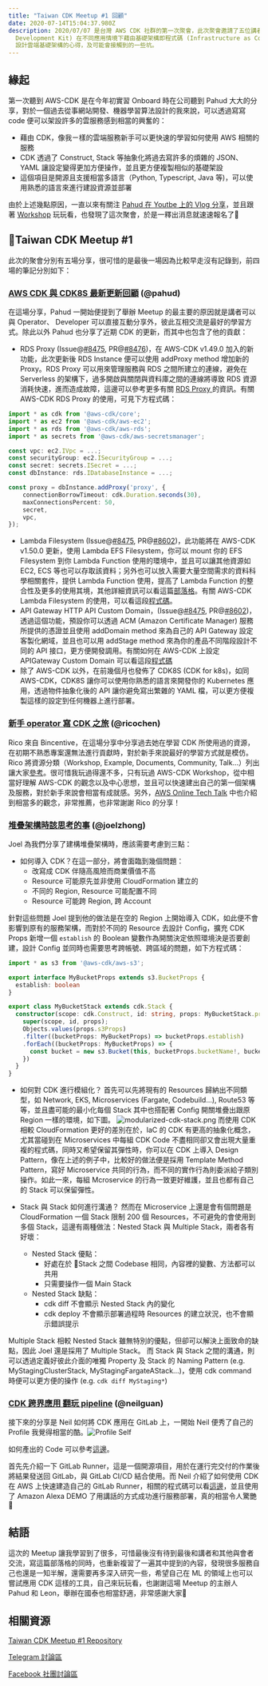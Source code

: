 ```yaml
---
title: "Taiwan CDK Meetup #1 回顧"
date: 2020-07-14T15:04:37.980Z
description: 2020/07/07 是台灣 AWS CDK 社群的第一次聚會，此次聚會邀請了五位講者分享使用 CDK (Cloud
  Development Kit) 在不同應用情境下藉由基礎架構即程式碼 (Infrastructure as Code，IaC)
  設計雲端基礎架構的心得，及可能會接觸到的一些坑。
---
```

## 緣起

第一次聽到 AWS-CDK 是在今年初實習 Onboard 時在公司聽到 Pahud 大大的分享，對於一個過去從事網站開發、機器學習算法設計的我來說，可以透過寫寫 code 便可以架設許多的雲服務感到相當的興奮的：

* 藉由 CDK，像我ㄧ樣的雲端服務新手可以更快速的學習如何使用 AWS 相關的服務
* CDK 透過了 Construct, Stack 等抽象化將過去寫許多的煩雜的 JSON、YAML 讓設定變得更加方便操作，並且更方便複製相似的基礎架設
* 這個項目是開源且支援相當多語言（Python, Typescript, Java 等)，可以使用熟悉的語言來進行建設資源並部署

由於上述幾點原因，一直以來有關注 [Pahud 在 Youtbe 上的 Vlog 分享](https://pahud.dev)，並且跟著 [Workshop](https://cdkworkshop.com/) 玩玩看，也發現了這次聚會，於是一釋出消息就速速報名了🙌

## Taiwan CDK Meetup #1

此次的聚會分別有五場分享，很可惜的是最後一場因為比較早走沒有記錄到，前四場的筆記分別如下：

### [AWS CDK 與 CDK8S 最新更新回顧](https://hackmd.io/@pahud/taiwan-cdk-meetup-01-pahud/) (@pahud)

   在這場分享，Pahud 一開始便提到了舉辦 Meetup 的最主要的原因就是講者可以與 Operator、 Developer 可以直接互動分享外，彼此互相交流是最好的學習方式。除此以外 Pahud 也分享了近期 CDK 的更新，而其中也包含了他的貢獻：

  -  RDS Proxy (Issue@[\#8475](https://github.com/aws/aws-cdk/issues/8475), PR@[\#8476](https://github.com/aws/aws-cdk/pull/8476))，在 AWS-CDK v1.49.0 加入的新功能，此次更新後 RDS Instance 便可以使用 addProxy method 增加新的 Proxy。RDS Proxy 可以用來管理服務與 RDS 之間所建立的連線，避免在 Serverless 的架構下，過多開啟與關閉與資料庫之間的連線將導致 RDS 資源消耗快速，進而造成故障，這邊可以參考更多有關 [RDS Proxy ](https://docs.aws.amazon.com/AmazonRDS/latest/AuroraUserGuide/rds-proxy.html)的資訊。有關 AWS-CDK RDS Proxy 的使用，可見下方程式碼：

```typescript
import * as cdk from '@aws-cdk/core';
import * as ec2 from '@aws-cdk/aws-ec2';
import * as rds from '@aws-cdk/aws-rds';
import * as secrets from '@aws-cdk/aws-secretsmanager';

const vpc: ec2.IVpc = ...;
const securityGroup: ec2.ISecurityGroup = ...;
const secret: secrets.ISecret = ...;
const dbInstance: rds.IDatabaseInstance = ...;

const proxy = dbInstance.addProxy('proxy', {
    connectionBorrowTimeout: cdk.Duration.seconds(30),
    maxConnectionsPercent: 50,
    secret,
    vpc,
});
```
   -  Lambda Filesystem (Issue@[\#8475](https://github.com/aws/aws-cdk/issues/8595), PR@[\#8602](https://github.com/aws/aws-cdk/pull/8602))，此功能將在 AWS-CDK v1.50.0 更新，使用 Lambda EFS Filesystem，你可以 mount 你的 EFS Filesystem 到你 Lambda Function 使用的環境中，並且可以讓其他資源如 EC2, ECS 等也可以存取該資料；另外也可以放入需要大量空間需求的資料科學相關套件，提供 Lambda Function 使用，提高了 Lambda Function 的整合性及更多的使用其境，其他詳細資訊可以看這篇[部落格](https://aws.amazon.com/tw/blogs/aws/new-a-shared-file-system-for-your-lambda-functions/)。有關 AWS-CDK Lambda Filesystem 的使用，可以看這段[程式碼](https://github.com/aws/aws-cdk/tree/master/packages/%40aws-cdk/aws-lambda#filesystem-access)。
   - API Gateway HTTP API Custom Domain，(Issue@[\#8475](https://github.com/aws/aws-cdk/issues/7847), PR@[\#8602](https://github.com/aws/aws-cdk/pull/8027))，透過這個功能，預設你可以透過 ACM (Amazon Certificate Manager) 服務所提供的憑證並且使用 addDomain method 來為自己的 API Gateway 設定客製化網域，並且也可以用 addStage method 來為你的產品不同階段設計不同的 API 接口，更方便開發調用。有關如何在 AWS-CDK 上設定 APIGateway Custom Domain 可以看這段[程式碼](https://github.com/aws/aws-cdk/tree/master/packages/%40aws-cdk/aws-apigatewayv2#custom-domain)
  - 除了 AWS-CDK 以外，在前幾個月也發佈了 CDK8S (CDK for k8s)，如同 AWS-CDK，CDK8S 讓你可以使用你熟悉的語言來開發你的 Kubernetes 應用，透過物件抽象化後的 API 讓你避免寫出繁雜的 YAML 檔，可以更方便複製這樣的設定到任何機器上進行部署。

### [新手 operator 寫 CDK 之旅](https://github.com/cdkmeetup/taiwan-meetup-july2020/blob/master/02-ricochen/rookie-operators-cdk-journey.pdf) (@ricochen)

Rico 來自 Bincentive，在這場分享中分享過去她在學習 CDK 所使用過的資源，在初期不熟悉專案還無法進行貢獻時，對於新手來說最好的學習方式就是模仿。Rico 將資源分類（Workshop, Example, Documents, Community, Talk...）列出讓大家[參考](https://github.com/cdkmeetup/taiwan-meetup-july2020/tree/master/02-ricochen)。很可惜我玩過得還不多，只有玩過 AWS-CDK Workshop，從中相當好理解 AWS-CDK 的觀念以及中心思想，並且可以快速建出自己的第一個架構及服務，對於新手來說會相當有成就感。另外，[AWS Online Tech Talk](https://www.youtube.com/watch?v=ZWCvNFUN-sU) 中也介紹到相當多的觀念，非常推薦，也非常謝謝 Rico 的分享！

### [堆疊架構時該思考的事](https://github.com/cdkmeetup/taiwan-meetup-july2020/blob/master/03-joelzhong/cdk.pdf) (@joelzhong)

Joel 為我們分享了建構堆疊架構時，應該需要考慮到三點：
- 如何導入 CDK？在這一部分，將會面臨到幾個問題：
    - 改寫成 CDK 伴隨高風險而商業價值不高
    - Resource 可能原先並非使用 CloudFormation 建立的
    - 不同的 Region, Resource 可能配置不同
    - Resource 可能跨 Region, 跨 Account

針對這些問題 Joel 提到他的做法是在空的 Region 上開始導入 CDK，如此便不會影響到原有的服務架構，而對於不同的 Resource 去設計 Config，擴充 CDK Props 新增一個 `establish` 的 Boolean 變數作為開關決定依照環境決是否要創建，設計 Config 並同時也需要思考跨帳號、跨區域的問題，如下方程式碼：
```typescript
import * as s3 from '@aws-cdk/aws-s3';

export interface MyBucketProps extends s3.BucketProps {
  establish: boolean
}
```
```typescript
export class MyBucketStack extends cdk.Stack {
  constructor(scope: cdk.Construct, id: string, props: MyBucketStack.props) {
    super(scope, id, props);
    Objects.values(props.s3Props)
    .filter((bucketProps: MyBucketProps) => bucketProps.establish)
    .forEach((bucketProps: MyBucketProps) => {
      const bucket = new s3.Bucket(this, bucketProps.bucketName!, bucketProps);
    })
  }
}
``` 
- 如何對 CDK 進行模組化？
首先可以先將現有的 Resources 歸納出不同類型，如 Network, EKS, Microservices (Fargate, Codebuild...), Route53 等等，並且盡可能的最小化每個 Stack 其中也搭配著 Config 開關堆疊出跟原 Region 一樣的環境，如下圖。
![modularized-cdk-stack.png](/img/modularized-cdk-stack.png)
而使用 CDK 相較 CloudFormation 更好的差別在於，IaC 的 CDK 有更高的抽象化概念，尤其當碰到在 Microservices 中每組 CDK Code 不盡相同卻又會出現大量重複的程式碼，同時又希望保留其彈性時，你可以在 CDK 上導入 Design Pattern，像在上述的例子中，比較好的做法便是採用 Template Method Pattern，寫好 Microservice 共同的行為，而不同的實作行為則委派給子類別操作。如此一來，每組 Mcroservice 的行為一致更好維護，並且也都有自己的 Stack 可以保留彈性。

- Stack 與 Stack 如何進行溝通？
然而在 Microservice 上還是會有個問題是 CloudFormation 一個 Stack 限制 200 個 Resources，不可避免的會使用到多個 Stack，這邊有兩種做法：Nested Stack 與 Multiple Stack，兩者各有好壞：
  - Nested Stack 優點：
    - 好處在於 Stack 之間 Codebase 相同，內容裡的變數、方法都可以共用
    - 只需要操作一個 Main Stack
  - Nested Stack 缺點：
    - cdk diff 不會顯示 Nested Stack 內的變化
    - cdk deploy 不會顯示部署過程時 Resources 的建立狀況，也不會顯示錯誤提示

Multiple Stack 相較 Nested Stack 雖無特別的優點，但卻可以解決上面致命的缺點，因此 Joel 還是採用了 Multiple Stack。
而 Stack 與 Stack 之間的溝通，則可以透過定義好彼此介面的唯獨 Property 及 Stack 的 Naming Pattern (e.g. MyStagingClusterStack, MyStagingFargateAStack...)，使用 cdk command 時便可以更方便的操作 (e.g. `cdk diff MyStaging*`)

### [CDK 跨界應用 翻玩 pipeline](https://github.com/cdkmeetup/taiwan-meetup-july2020/blob/master/04-neilguan/AWS%20CDK%20%20Meetup%20Taipei.pdf) (@neilguan)

接下來的分享是 Neil 如何將 CDK 應用在 GitLab 上，一開始 Neil 便秀了自己的 Profile 我覺得相當的酷。![Profile Self](https://gitlab.com/aws_cdk/aws-cdk-meetup/-/raw/master/png2.png)

如何產出的 Code 可以參考[這邊](https://gitlab.com/aws_cdk/aws-cdk-meetup)。

首先先介紹一下 GitLab Runner，這是一個開源項目，用於在運行完交付的作業後將結果發送回 GitLab，與 GitLab CI/CD 結合使用。而 Neil 介紹了如何使用 CDK 在 AWS 上快速建造自己的 GitLab Runner，相關的程式碼可以看[這邊](https://github.com/guan840912/cdk-gitlab-runner)，並且使用了 Amazon Alexa DEMO 了用講話的方式成功進行服務部署，真的相當令人驚艷🤩 

## 結語
這次的 Meetup 讓我學習到了很多，可惜最後沒有待到最後和講者和其他與會者交流，寫這篇部落格的同時，也重新複習了一遍其中提到的內容，發現很多服務自己也還是一知半解，還需要再多深入研究一些，希望自己在 ML 的領域上也可以嘗試應用 CDK 這樣的工具，自己來玩玩看，也謝謝這場 Meetup 的主辦人 Pahud 和 Leon，舉辦在國泰也相當舒適，非常感謝大家🙏

## 相關資源

[Taiwan CDK Meetup #1 Repository](https://github.com/cdkmeetup/taiwan-meetup-july2020)

[Telegram 討論區](https://t.me/AWSCDK)

[Facebook 社團討論區](https://www.facebook.com/groups/cdkmeetuptw/permalink/821680575026249/)